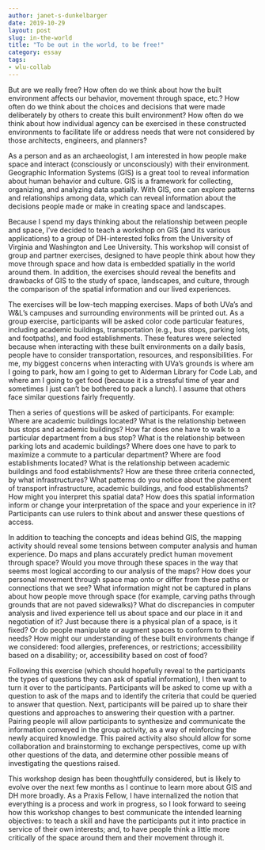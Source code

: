 ```yaml
---
author: janet-s-dunkelbarger
date: 2019-10-29
layout: post
slug: in-the-world
title: "To be out in the world, to be free!"
category: essay
tags:
- wlu-collab
---
```

But are we really free? How often do we think about how the built environment affects our behavior, movement through space, etc.? How often do we think about the choices and decisions that were made deliberately by others to create this built environment? How often do we think about how individual agency can be exercised in these constructed environments to facilitate life or address needs that were not considered by those architects, engineers, and planners?

As a person and as an archaeologist, I am interested in how people make space and interact (consciously or unconsciously) with their environment. Geographic Information Systems (GIS) is a great tool to reveal information about human behavior and culture. GIS is a framework for collecting, organizing, and analyzing data spatially. With GIS, one can explore patterns and relationships among data, which can reveal information about the decisions people made or make in creating space and landscapes.

Because I spend my days thinking about the relationship between people and space, I’ve decided to teach a workshop on GIS (and its various applications) to a group of DH-interested folks from the University of Virginia and Washington and Lee University. This workshop will consist of group and partner exercises, designed to have people think about how they move through space and how data is embedded spatially in the world around them. In addition, the exercises should reveal the benefits and drawbacks of GIS to the study of space, landscapes, and culture, through the comparison of the spatial information and our lived experiences.

The exercises will be low-tech mapping exercises. Maps of both UVa’s and W&L’s campuses and surrounding environments will be printed out. As a group exercise, participants will be asked color code particular features, including academic buildings, transportation (e.g., bus stops, parking lots, and footpaths), and food establishments. These features were selected because when interacting with these built environments on a daily basis, people have to consider transportation, resources, and responsibilities. For me, my biggest concerns when interacting with UVa’s grounds is where am I going to park, how am I going to get to Alderman Library for Code Lab, and where am I going to get food (because it is a stressful time of year and sometimes I just can’t be bothered to pack a lunch). I assume that others face similar questions fairly frequently.

Then a series of questions will be asked of participants. For example: Where are academic buildings located? What is the relationship between bus stops and academic buildings? How far does one have to walk to a particular department from a bus stop? What is the relationship between parking lots and academic buildings? Where does one have to park to maximize a commute to a particular department? Where are food establishments located? What is the relationship between academic buildings and food establishments? How are these three criteria connected, by what infrastructures? What patterns do you notice about the placement of transport infrastructure, academic buildings, and food establishments? How might you interpret this spatial data? How does this spatial information inform or change your interpretation of the space and your experience in it? Participants can use rulers to think about and answer these questions of access.

In addition to teaching the concepts and ideas behind GIS, the mapping activity should reveal some tensions between computer analysis and human experience. Do maps and plans accurately predict human movement through space? Would you move through these spaces in the way that seems most logical according to our analysis of the maps? How does your personal movement through space map onto or differ from these paths or connections that we see? What information might not be captured in plans about how people move through space (for example, carving paths through grounds that are not paved sidewalks)? What do discrepancies in computer analysis and lived experience tell us about space and our place in it and negotiation of it? Just because there is a physical plan of a space, is it fixed? Or do people manipulate or augment spaces to conform to their needs? How might our understanding of these built environments change if we considered: food allergies, preferences, or restrictions; accessibility based on a disability; or, accessibility based on cost of food?

Following this exercise (which should hopefully reveal to the participants the types of questions they can ask of spatial information), I then want to turn it over to the participants. Participants will be asked to come up with a question to ask of the maps and to identify the criteria that could be queried to answer that question. Next, participants will be paired up to share their questions and approaches to answering their question with a partner. Pairing people will allow participants to synthesize and communicate the information conveyed in the group activity, as a way of reinforcing the newly acquired knowledge. This paired activity also should allow for some collaboration and brainstorming to exchange perspectives, come up with other questions of the data, and determine other possible means of investigating the questions raised.

This workshop design has been thoughtfully considered, but is likely to evolve over the next few months as I continue to learn more about GIS and DH more broadly. As a Praxis Fellow, I have internalized the notion that everything is a process and work in progress, so I look forward to seeing how this workshop changes to best communicate the intended learning objectives: to teach a skill and have the participants put it into practice in service of their own interests; and, to have people think a little more critically of the space around them and their movement through it.
